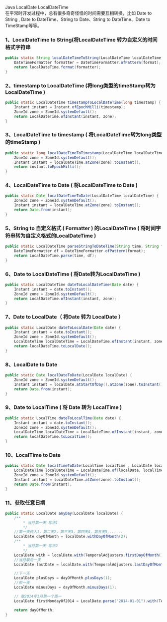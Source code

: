 Java LocalDate LocalDateTime<br />在平常时开发过程中，总有很多奇奇怪怪的时间需要互相转换，比如 Date to String , Date to DateTime、String to Date、String to DateTime、Date to TimeStamp等等。
<a name="v3f9d"></a>
### 1、LocalDateTime to String(将LocalDateTime 转为自定义的时间格式字符串
```java
public static String localDateTimeToString(LocalDateTime localDateTime, String format) {
    DateTimeFormatter formatter = DateTimeFormatter.ofPattern(format);
    return localDateTime.format(formatter);
}
```
<a name="jsZO4"></a>
### 2、timestamp to LocalDateTime (将long类型的timeStamp转为LocalDateTime )
```java
public static LocalDateTime timestampToLocalDateTime(long timestamp) {
    Instant instant = Instant.ofEpochMilli(timestamp);
    ZoneId zone = ZoneId.systemDefault();
    return LocalDateTime.ofInstant(instant, zone);
}
```
<a name="y5fHJ"></a>
### 3、LocalDateTime to timestamp ( 将LocalDateTime转为long类型的timeStamp )
```java
public static long localDateTimeToTimestamp(LocalDateTime localDateTime) {
    ZoneId zone = ZoneId.systemDefault();
    Instant instant = localDateTime.atZone(zone).toInstant();
    return instant.toEpochMilli();
}
```
<a name="D99AD"></a>
### 4、LocalDateTime to Date ( 将LocalDateTime to Date )
```java
public static Date localDateTimeToDate(LocalDateTime localDateTime) {
    ZoneId zone = ZoneId.systemDefault();
    Instant instant = localDateTime.atZone(zone).toInstant();
    return Date.from(instant);
}
```
<a name="g9zav"></a>
### 5、String to 自定义格式 ( Formatter ) 的LocalDateTime ( 将时间字符串转为自定义格式的LocalDateTime )
```java
public static LocalDateTime parseStringToDateTime(String time, String format) {
    DateTimeFormatter df = DateTimeFormatter.ofPattern(format);
    return LocalDateTime.parse(time, df);
}
```
<a name="jRO8n"></a>
### 6、Date to LocalDateTime ( 将Date转为LocalDateTime )
```java
public static LocalDateTime dateToLocalDateTime(Date date) {
    Instant instant = date.toInstant();
    ZoneId zone = ZoneId.systemDefault();
    return LocalDateTime.ofInstant(instant, zone);
}
```
<a name="a5aIP"></a>
### 7、Date to LocalDate（ 将Date 转为 LocalDate ）
```java
public static LocalDate dateToLocalDate(Date date) {
    Instant instant = date.toInstant();
    ZoneId zone = ZoneId.systemDefault();
    LocalDateTime localDateTime = LocalDateTime.ofInstant(instant, zone);
    return localDateTime.toLocalDate();
}
```
<a name="qucFw"></a>
### 8、LocalDate to Date
```java
public static Date localDateToDate(LocalDate localDate) {
    ZoneId zone = ZoneId.systemDefault();
    Instant instant = localDate.atStartOfDay().atZone(zone).toInstant();
    return Date.from(instant);
}
```
<a name="vWG8m"></a>
### 9、Date to LocalTime ( 将 Date 转为 LocalTime )
```java
public static LocalTime dateToLocalTime(Date date) {
    Instant instant = date.toInstant();
    ZoneId zone = ZoneId.systemDefault();
    LocalDateTime localDateTime = LocalDateTime.ofInstant(instant, zone);
    return localDateTime.toLocalTime();
}
```
<a name="bZINB"></a>
### 10、LocalTime to Date
```java
public static Date localTimeToDate(LocalTime localTime , LocalDate localDate) {
    LocalDateTime localDateTime = LocalDateTime.of(localDate, localTime);
    ZoneId zone = ZoneId.systemDefault();
    Instant instant = localDateTime.atZone(zone).toInstant();
    return Date.from(instant);
}
```
<a name="BK3lO"></a>
### 11、获取任意日期
```java
public static LocalDate anyDay(LocalDate localDate) {
    /**
        * 当月第一天-写法1
        */
    //第一天传入1，第二天2，第三天3，第四天4，第五天5,......
    LocalDate dayOfMonth = localDate.withDayOfMonth(2);
    /**
        * 当月第一天-写法2
        */
    LocalDate with = localDate.with(TemporalAdjusters.firstDayOfMonth());
    //当月最后一天
    LocalDate lastDate = localDate.with(TemporalAdjusters.lastDayOfMonth());

    //下一天
    LocalDate plusDays = dayOfMonth.plusDays(1);
    //前一天
    LocalDate minusDays = dayOfMonth.minusDays(1);

    // 取2014年1月第一个周一
    LocalDate firstMondayOf2014 = LocalDate.parse("2014-01-01").with(TemporalAdjusters.firstInMonth(DayOfWeek.MONDAY));

    return dayOfMonth;
}
```
